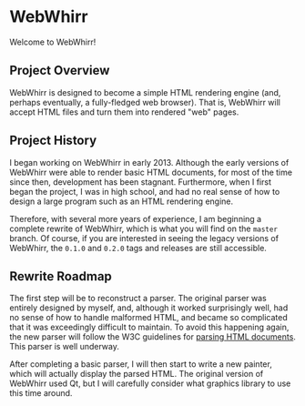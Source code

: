 # WebWhirr

Welcome to WebWhirr!

## Project Overview

WebWhirr is designed to become a simple HTML rendering engine (and, perhaps eventually, a fully-fledged web browser). That is, WebWhirr will accept HTML files and turn them into rendered "web" pages.

## Project History

I began working on WebWhirr in early 2013. Although the early versions of WebWhirr were able to render basic HTML documents, for most of the time since then, development has been stagnant. Furthermore, when I first began the project, I was in high school, and had no real sense of how to design a large program such as an HTML rendering engine. 

Therefore, with several more years of experience, I am beginning a complete rewrite of WebWhirr, which is what you will find on the `master` branch. Of course, if you are interested in seeing the legacy versions of WebWhirr, the `0.1.0` and `0.2.0` tags and releases are still accessible.

## Rewrite Roadmap

The first step will be to reconstruct a parser. The original parser was entirely designed by myself, and, although it worked surprisingly well, had no sense of how to handle malformed HTML, and became so complicated that it was exceedingly difficult to maintain. To avoid this happening again, the new parser will follow the W3C guidelines for [parsing HTML documents](https://www.w3.org/TR/2011/WD-html5-20110113/parsing.html). This parser is well underway.

After completing a basic parser, I will then start to write a new painter, which will actually display the parsed HTML. The original version of WebWhirr used Qt, but I will carefully consider what graphics library to use this time around.
